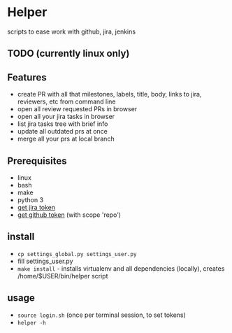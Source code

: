 # Helper
scripts to ease work with github, jira, jenkins

## TODO (currently linux only)

## Features
- create PR with all that milestones, labels, title, body, links to jira, reviewers, etc from command line
- open all review requested PRs in browser
- open all your jira tasks in browser
- list jira tasks tree with brief info
- update all outdated prs at once
- merge all your prs at local branch

## Prerequisites
- linux
- bash
- make
- python 3
- [get jira token](https://id.atlassian.com/manage-profile/security/api-tokens)
- [get github token](https://github.com/settings/tokens) (with scope 'repo')

## install
- `cp settings_global.py settings_user.py`
- fill settings_user.py
- `make install` - installs virtualenv and all dependencies (locally), creates /home/$USER/bin/helper script

## usage
- `source login.sh` (once per terminal session, to set tokens)
- `helper -h`
